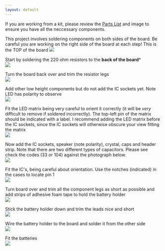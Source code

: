 ```yaml
---
layout: default
---
```

If you are working from a kit, please review the [Parts List](https://github.com/hotchk155/AVRGame/wiki/Parts%20list) and image to ensure you have all the neccessary components.<br>

This project involves soldering components on both sides of the board. Be careful you are working on the right side of the board at each step! This is the TOP of the board
<img src="img/DSC01382.JPG">

Start by soldering the 220 ohm resistors to the **back of the board***<br>
<img src="img/DSC01389.JPG">

Turn the board back over and trim the resistor legs<br>
<img src="img/DSC01390.JPG">

Add other low height components but do not add the IC sockets yet. Note LED has polarity to observe<br>
<img src="img/DSC01393.JPG">

Fit the LED matrix being very careful to orient it correctly (it will be *very* difficult to remove if soldered incorrectly). The top-left pin of the matrix should be indicated with a label. I recommend adding the LED matrix before the IC sockets, since the IC sockets will otherwise obscure your view fitting the matrix<br>
<img src="img/DSC01395.JPG">

Now add the IC sockets, speaker (note polarity), crystal, caps and header strip. Note that there are two different types of capacitors. Please see check the codes (33 or 104) against the photograph below.<br>
<img src="img/DSC01401.JPG">

Fit the IC's, being careful about orientation. Use the notches (indicated) in the cases to locate pin 1<br>
<img src="img/DSC01403.JPG">

Turn board over and trim all the component legs as short as possible and add strips of adhesive foam tape to hold the battery holder<br>
<img src="img/DSC01406.JPG">

Stick the battery holder down and trim the leads nice and short<br>
<img src="img/DSC01409.JPG">

Wire the battery holder to the board and solder it from the other side<br>
<img src="img/DSC01411.JPG">

Fit the batteries<br>
<img src="img/DSC01413.JPG">